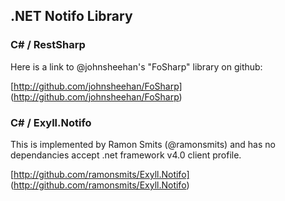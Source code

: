 
## .NET Notifo Library ##

### C# / RestSharp ###

Here is a link to @johnsheehan's "FoSharp" library on github:

[http://github.com/johnsheehan/FoSharp] (http://github.com/johnsheehan/FoSharp)

### C# / Exyll.Notifo ###

This is implemented by Ramon Smits (@ramonsmits) and has no dependancies accept .net framework v4.0 client profile.

[http://github.com/ramonsmits/Exyll.Notifo] (http://github.com/ramonsmits/Exyll.Notifo)
